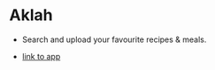 # Aklah
- Search and upload your favourite recipes &amp; meals.

- [link to app](https://aklah.vercel.app/)

